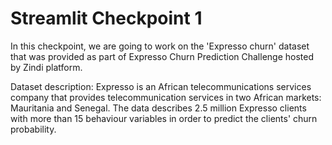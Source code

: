 # Streamlit Checkpoint 1

In this checkpoint, we are going to work on the 'Expresso churn' dataset that was provided as part of Expresso Churn Prediction Challenge hosted by Zindi platform.

Dataset description: Expresso is an African telecommunications services company that provides telecommunication services in two African markets: Mauritania and Senegal. 
The data describes 2.5 million Expresso clients with more than 15 behaviour variables in order to predict the clients' churn probability.
